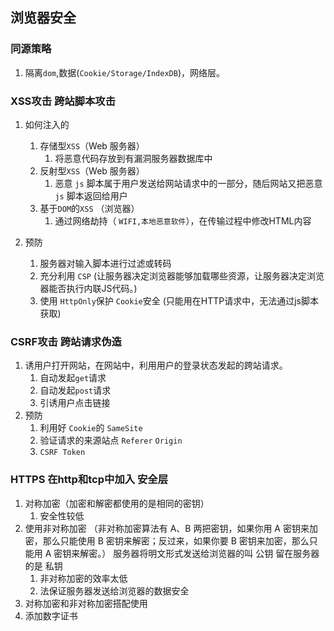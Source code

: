 ## 浏览器安全

### 同源策略
1. 隔离`dom`,数据(`Cookie/Storage/IndexDB`)，网络层。


### XSS攻击 跨站脚本攻击

1.  如何注入的
    1.  存储型`XSS`（Web 服务器）
        1.  将恶意代码存放到有漏洞服务器数据库中
    2.  反射型`XSS`（Web 服务器）
        1.  恶意 `js` 脚本属于用户发送给网站请求中的一部分，随后网站又把恶意 `js` 脚本返回给用户
    3.  基于`DOM`的`XSS` （浏览器）
        1.  通过网络劫持（ `WIFI,本地恶意软件`），在传输过程中修改HTML内容

2.  预防
    1.  服务器对输入脚本进行过滤或转码
    2.  充分利用 `CSP` (让服务器决定浏览器能够加载哪些资源，让服务器决定浏览器能否执行内联JS代码。)
    3.  使用 `HttpOnly`保护 `Cookie`安全 (只能用在HTTP请求中，无法通过js脚本获取)


### CSRF攻击 跨站请求伪造
1.  诱用户打开网站，在网站中，利用用户的登录状态发起的跨站请求。
    1.  自动发起`get`请求
    2.  自动发起`post`请求
    3.  引诱用户点击链接
2.  预防
    1.  利用好 `Cookie`的 `SameSite`
    2.  验证请求的来源站点 `Referer` `Origin`
    3.  `CSRF Token`


### HTTPS 在http和tcp中加入 安全层
1.  对称加密（加密和解密都使用的是相同的密钥）
    1.  安全性较低
2.  使用非对称加密 （非对称加密算法有 A、B 两把密钥，如果你用 A 密钥来加密，那么只能使用 B 密钥来解密；反过来，如果你要 B 密钥来加密，那么只能用 A 密钥来解密。） 服务器将明文形式发送给浏览器的叫 公钥 留在服务器的是 私钥
    1.  非对称加密的效率太低
    2.  法保证服务器发送给浏览器的数据安全
3.  对称加密和非对称加密搭配使用
4.  添加数字证书
  